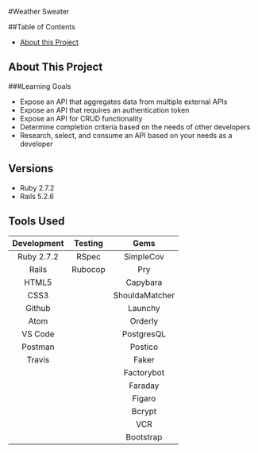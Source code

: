 #Weather Sweater

##Table of Contents
- [About this Project](#about-this-project)

## About This Project

###Learning Goals
* Expose an API that aggregates data from multiple external APIs
* Expose an API that requires an authentication token
* Expose an API for CRUD functionality
* Determine completion criteria based on the needs of other developers
* Research, select, and consume an API based on your needs as a developer

## Versions
* Ruby 2.7.2
* Rails 5.2.6

## Tools Used

| Development | Testing       | Gems          |
|   :----:    |    :----:     |    :----:     |
| Ruby 2.7.2  | RSpec         | SimpleCov     |
| Rails       | Rubocop       | Pry           |
| HTML5       |               | Capybara      |
| CSS3        |               | ShouldaMatcher|
| Github      |               | Launchy       |
| Atom        |               | Orderly       |
| VS Code     |               | PostgresQL    |
| Postman     |               | Postico       |
| Travis      |               | Faker         |
|             |               | Factorybot    |
|             |               | Faraday       |
|             |               | Figaro        |
|             |               | Bcrypt        |
|             |               | VCR           |
|             |               | Bootstrap     |
